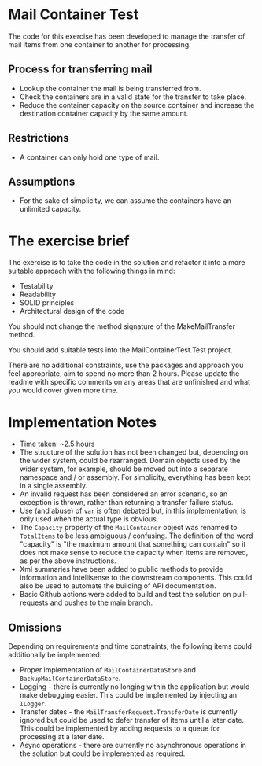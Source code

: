 # Mail Container Test

The code for this exercise has been developed to manage the transfer of mail items from one container to another for processing.

## Process for transferring mail

- Lookup the container the mail is being transferred from.
- Check the containers are in a valid state for the transfer to take place.
- Reduce the container capacity on the source container and increase the destination container capacity by the same amount.

## Restrictions

- A container can only hold one type of mail.

## Assumptions

- For the sake of simplicity, we can assume the containers have an unlimited capacity.

# The exercise brief

The exercise is to take the code in the solution and refactor it into a more suitable approach with the following things in mind:

- Testability
- Readability
- SOLID principles
- Architectural design of the code

You should not change the method signature of the MakeMailTransfer method.

You should add suitable tests into the MailContainerTest.Test project.

There are no additional constraints, use the packages and approach you feel appropriate, aim to spend no more than 2 hours. Please update the readme with specific comments on any areas that are unfinished and what you would cover given more time.

# Implementation Notes

- Time taken: ~2.5 hours
- The structure of the solution has not been changed but, depending on the wider system, could be rearranged. Domain objects used by the wider system, for example, should be moved out into a separate namespace and / or assembly. For simplicity, everything has been kept in a single assembly.
- An invalid request has been considered an error scenario, so an exception is thrown, rather than returning a transfer failure status.
- Use (and abuse) of `var` is often debated but, in this implementation, is only used when the actual type is obvious.
- The `Capacity` property of the `MailContainer` object was renamed to `TotalItems` to be less ambiguous / confusing. The definition of the word "capacity" is "the maximum amount that something can contain" so it does not make sense to reduce the capacity when items are removed, as per the above instructions.
- Xml summaries have been added to public methods to provide information and intellisense to the downstream components. This could also be used to automate the building of API documentation.
- Basic Github actions were added to build and test the solution on pull-requests and pushes to the main branch.

## Omissions

Depending on requirements and time constraints, the following items could additionally be implemented:

- Proper implementation of `MailContainerDataStore` and `BackupMailContainerDataStore`.
- Logging - there is currently no longing within the application but would make debugging easier. This could be implemented by injecting an `ILogger`.
- Transfer dates - the `MailTransferRequest.TransferDate` is currently ignored but could be used to defer transfer of items until a later date. This could be implemented by adding requests to a queue for processing at a later date.
- Async operations - there are currently no asynchronous operations in the solution but could be implemented as required.
